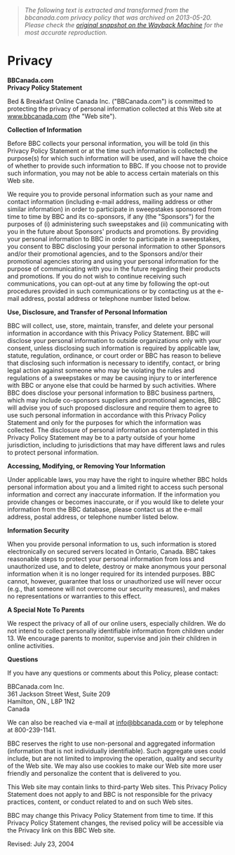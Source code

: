 > *The following text is extracted and transformed from the bbcanada.com privacy policy that was archived on 2013-05-20. Please check the [original snapshot on the Wayback Machine](https://web.archive.org/web/20130520121832id_/http%3A//www.bbcanada.com/bb_privacy.cfm) for the most accurate reproduction.*

# Privacy

**BBCanada.com**  
**Privacy Policy Statement**

Bed & Breakfast Online Canada Inc. ("BBCanada.com") is committed to protecting the privacy of personal information collected at this Web site at www.bbcanada.com (the "Web site").

**Collection of Information**

Before BBC collects your personal information, you will be told (in this Privacy Policy Statement or at the time such information is collected) the purpose(s) for which such information will be used, and will have the choice of whether to provide such information to BBC. If you choose not to provide such information, you may not be able to access certain materials on this Web site.

We require you to provide personal information such as your name and contact information (including e-mail address, mailing address or other similar information) in order to participate in sweepstakes sponsored from time to time by BBC and its co-sponsors, if any (the "Sponsors") for the purposes of (i) administering such sweepstakes and (ii) communicating with you in the future about Sponsors' products and promotions. By providing your personal information to BBC in order to participate in a sweepstakes, you consent to BBC disclosing your personal information to other Sponsors and/or their promotional agencies, and to the Sponsors and/or their promotional agencies storing and using your personal information for the purpose of communicating with you in the future regarding their products and promotions. If you do not wish to continue receiving such communications, you can opt-out at any time by following the opt-out procedures provided in such communications or by contacting us at the e-mail address, postal address or telephone number listed below.

**Use, Disclosure, and Transfer of Personal Information**

BBC will collect, use, store, maintain, transfer, and delete your personal information in accordance with this Privacy Policy Statement. BBC will disclose your personal information to outside organizations only with your consent, unless disclosing such information is required by applicable law, statute, regulation, ordinance, or court order or BBC has reason to believe that disclosing such information is necessary to identify, contact, or bring legal action against someone who may be violating the rules and regulations of a sweepstakes or may be causing injury to or interference with BBC or anyone else that could be harmed by such activities. Where BBC does disclose your personal information to BBC business partners, which may include co-sponsors suppliers and promotional agencies, BBC will advise you of such proposed disclosure and require them to agree to use such personal information in accordance with this Privacy Policy Statement and only for the purposes for which the information was collected. The disclosure of personal information as contemplated in this Privacy Policy Statement may be to a party outside of your home jurisdiction, including to jurisdictions that may have different laws and rules to protect personal information.

**Accessing, Modifying, or Removing Your Information**

Under applicable laws, you may have the right to inquire whether BBC holds personal information about you and a limited right to access such personal information and correct any inaccurate information. If the information you provide changes or becomes inaccurate, or if you would like to delete your information from the BBC database, please contact us at the e-mail address, postal address, or telephone number listed below.

**Information Security**

When you provide personal information to us, such information is stored electronically on secured servers located in Ontario, Canada. BBC takes reasonable steps to protect your personal information from loss and unauthorized use, and to delete, destroy or make anonymous your personal information when it is no longer required for its intended purposes. BBC cannot, however, guarantee that loss or unauthorized use will never occur (e.g., that someone will not overcome our security measures), and makes no representations or warranties to this effect.

**A Special Note To Parents**

We respect the privacy of all of our online users, especially children. We do not intend to collect personally identifiable information from children under 13. We encourage parents to monitor, supervise and join their children in online activities.

**Questions**

If you have any questions or comments about this Policy, please contact:

BBCanada.com Inc.  
361 Jackson Street West, Suite 209  
Hamilton, ON., L8P 1N2  
Canada

We can also be reached via e-mail at [info@bbcanada.com](mailto:info@bbcanada.com) or by telephone at 800-239-1141.

BBC reserves the right to use non-personal and aggregated information (information that is not individually identifiable). Such aggregate uses could include, but are not limited to improving the operation, quality and security of the Web site. We may also use cookies to make our Web site more user friendly and personalize the content that is delivered to you.

This Web site may contain links to third-party Web sites. This Privacy Policy Statement does not apply to and BBC is not responsible for the privacy practices, content, or conduct related to and on such Web sites.

BBC may change this Privacy Policy Statement from time to time. If this Privacy Policy Statement changes, the revised policy will be accessible via the Privacy link on this BBC Web site.

Revised: July 23, 2004
